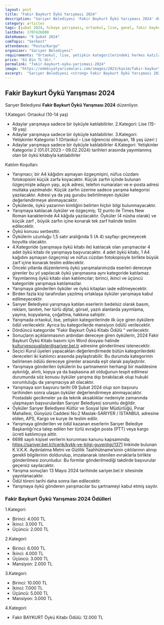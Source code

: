 ```yaml
---
layout: post
title: "Fakir Baykurt Öykü Yarışması 2024"
description: "Sarıyer Belediyesi 'Fakir Baykurt Öykü Yarışması 2024' düzenliyor."
category: articles
tags: [şubat 2024, hikaye yarışması, ortaokul, lise, genel, fakir baykurt]
lastDate: 1707426000
dateHuman: "9 Şubat 2024"
comTopic: "Serbest"
attendance: "Posta/Kargo"
organizer: "Sarıyer Belediyesi"
requirements: "Ortaokul, lise, yetişkin kategorilerindeki herkes katılabilir."
price: "61 Bin TL'dir."
permalink: "fakir-baykurt-oyku-yarismasi-2024"
image: "https://edebiyatyarismalari.com/images/2023/kasim/fakir-baykurt-oyku-yarismasi-2024.jpg"
excerpt:  "Sarıyer Belediyesi <strong> Fakir Baykurt Öykü Yarışması 2024 </strong> düzenliyor."
---
```


## Fakir Baykurt Öykü Yarışması 2024
Sarıyer Belediyesi **Fakir Baykurt Öykü Yarışması 2024** düzenliyor.  

1.Kategori: Ortaokul (10-14 yaş)
- Adaylar yarışmaya sadece bir öyküyle katılabilirler.
2.Kategori: Lise (15-19 yaş)
- Adaylar yarışmaya sadece bir öyküyle katılabilirler.
3.Kategori: Yetişkinler Kategorisi 1 (Ortaokul – Lise öğrencisi olmayan, 18 yaş üzeri )
- Adaylar yarışmaya sadece bir öyküyle katılabilirler
4.Kategori: Yetişkinler Kategorisi 2 (01.01.2023 – 09.02.2024) tarihleri arasında yayımlanmış olan bir öykü kitabıyla katılabilirler

Katılım Koşulları:
- Yarışmacı; bir A4 kâğıdını aşmayan özgeçmişini, nüfus cüzdanı fotokopisini küçük zarfa koyacaktır. Küçük zarfın içinde bulunan özgeçmişte adayın yaşı, açık adresi, telefon numaraları ve e-posta adresi mutlaka yazılmalıdır. Küçük zarfın üzerine sadece yarışma kategorisi yazılacaktır. Adresi ya da yaş gurubu belirtilmeyen öyküler değerlendirmeye alınmayacaktır.
- Öykülerde, öykü yazarının kimliğini belirten hiçbir bilgi bulunmayacaktır.
- Yarışmaya katılacak öyküler ve özgeçmiş; 12 punto ile Times New Roman karakterinde A4 kâğıda yazılacaktır. Öyküler (4 nüsha olarak) ve küçük zarf , büyük zarfın içine konarak tek zarf halinde teslim edilecektir.
- Öykü konusu serbesttir.
- Öykülerin uzunluğu 1,5 satır aralığında 5 (A 4) sayfayı geçmeyecek boyutta olacaktır.
- 4.Kategoride (yarışmaya öykü kitabı ile) katılacak olan yarışmacılar 4 adet öykü kitabı ile yarışmaya başvuracaktır. 4 adet öykü kitabı, 1 A4 kağıdını aşmayan özgeçmişi ve nüfus cüzdan fotokopisiyle birlikte büyük zarf içine konarak teslim edilecektir.
- Önceki yıllarda düzenlenmiş öykü yarışmalarımızda eserleri dereceye girenler bu yıl yapılacak öykü yarışmasına aynı kategoride katılamaz.
- Yayımlanmış öykü kitabı olan katılımcılar; birinci, ikinci ve üçüncü kategoride yarışmaya katılamazlar.
- Yarışmaya gönderilen öyküler ve öykü kitapları iade edilmeyecektir.
- Birden fazla kişi tarafından yazılmış ortaklaşa öyküler yarışmaya kabul edilmeyecektir.
- Sarıyer Belediyesi yarışmaya katılan eserlerin bedelsiz olarak basım, reklam, tanıtım, her türlü dijital, görsel, yazılı alanlarda yayımlama, yayma, kopyalama, çoğaltma, hakkına sahiptir.
- Yarışmada ortaokul, lise, yetişkin kategorilerinde ilk üçe giren öykülere ödül verilecektir. Ayrıca bu kategorilerde mansiyon ödülü verilecektir.
- Dördüncü kategoride “Fakir Baykurt Öykü Kitabı Ödülü “ verilecektir.
- Sonuçların açıklanmasının ardından dereceye giren öykülerin, 2024 Fakir Baykurt Öykü Kitabı basımı için Word dosyası halinde kulturvesosyalisler@sariyer.bel.tr adresine gönderilmesi istenecektir.
- Seçici Kurul üyeleri yapacakları değerlendirmede bütün kategorilerdeki dereceleri iki katılımcı arasında paylaştırabilir. Bu durumda kategorinin belirlenen ödülü dereceye girenler arasında eşit olarak paylaştırılır.
- Yarışmaya gönderilen öykülerin bu şartnamenin herhangi bir maddesine aykırılığı, alıntı, kopya ya da başkasına ait olduğunun tespit edilmesi durumunda söz konusu öyküler yarışma dışı bırakılacak olup hukuki sorumluluğu da yarışmacıya ait olacaktır.
- Yarışmaya son başvuru tarihi 09 Şubat 2024 olup son başvuru tarihinden sonra ulaşan öyküler değerlendirmeye alınmayacaktır. Postadaki gecikmeler ya da teknik aksaklıklar nedeniyle zamanında ulaşmayan başvurulardan Sarıyer Belediyesi sorumlu değildir.
- Öyküler Sarıyer Belediyesi Kültür ve Sosyal İşler Müdürlüğü, Pınar Mahallesi, Günyüzü Caddesi No:2 Maslak-SARIYER / İSTANBUL adresine elden, APS, Kargo ve kurye ile teslim edilir.
- Yarışmaya gönderilen ve ödül kazanan eserlerin Sarıyer Belediye Başkanlığı’nca talep edilen her türlü evrağın posta (PTT) veya kargo ücreti katılımcıya aittir.
- 6698 sayılı kişisel verilerin korunması kanunu kapsamında; https://sariyer.bel.tr/Icerik/kvkk-ve-bilgi-guvenligi/1371 linkinde bulunan K.V.K.K. Aydınlatma Metni ve Gizlilik Taahhütname’sinin çıktılarının alınıp gerekli bilgilerinin doldurulup, imzalanarak istenilen evraklarla birlikte gönderilmesi zorunludur. Bu formlar gönderilmediği takdirde başvurular geçersiz sayılacaktır.
- Yarışma sonuçları 13 Mayıs 2024 tarihinde sariyer.bel.tr sitesinde yayınlanacaktır.
- Ödül töreni tarihi daha sonra ilan edilecektir.
- Yarışmaya öykü gönderen yarışmacılar bu şartnameyi kabul etmiş sayılır.


### Fakir Baykurt Öykü Yarışması 2024 Ödülleri
1.Kategori:
- Birinci: 4.000 TL
- İkinci: 3.000 TL
- Üçüncü: 2.000 TL

2.Kategori:
- Birinci: 6.000 TL
- İkinci: 4.000 TL
- Üçüncü: 3.000 TL
- Mansiyon: 2.000 TL

3.Kategori:
- Birinci: 10.000 TL
- İkinci: 7.000 TL
- Üçüncü: 5.000 TL
- Mansiyon: 3.000 TL

4.Kategori:
- Fakir BAYKURT Öykü Kitabı Ödülü: 12.000 TL